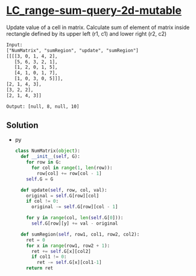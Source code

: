 # [LC_range-sum-query-2d-mutable](https://leetcode.com/problems/range-sum-query-2d-mutable)

Update value of a cell in matrix.
Calculate sum of element of matrix inside rectangle defined by its upper left (r1, c1) and lower right (r2, c2)

```txt
Input:
["NumMatrix", "sumRegion", "update", "sumRegion"]
[[[[3, 0, 1, 4, 2],
   [5, 6, 3, 2, 1],
   [1, 2, 0, 1, 5],
   [4, 1, 0, 1, 7],
   [1, 0, 3, 0, 5]]],
[2, 1, 4, 3],
[3, 2, 2],
[2, 1, 4, 3]]

Output: [null, 8, null, 10]
```

## Solution

* py

  ```py
  class NumMatrix(object):
    def __init__(self, G):
      for row in G:
        for col in range(1, len(row)):
          row[col] += row[col - 1]
      self.G = G

    def update(self, row, col, val):
      original = self.G[row][col]
      if col != 0:
        original -= self.G[row][col - 1]

      for y in range(col, len(self.G[0])):
        self.G[row][y] += val - original

    def sumRegion(self, row1, col1, row2, col2):
      ret = 0
      for x in range(row1, row2 + 1):
        ret += self.G[x][col2]
        if col1 != 0:
          ret -= self.G[x][col1-1]
      return ret
  ```
